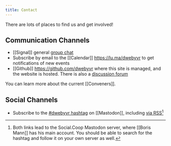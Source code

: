 ```yaml
---
title: Contact
---
```


There are lots of places to find us and get involved!

## Communication Channels

* [[Signal]] general [group chat](https://signal.group/#CjQKIODy2EEMBP_tF0YP4t3-WzGRqaHCDChDnldfEl8A29OmEhAuVXCHCC91O7p2OIdqE5OC)
* Subscribe by email to the [[Calendar]] <https://lu.ma/dwebyvr> to get notifications of new events
* [[Github]] <https://github.com/dwebyvr> where this site is managed, and the website is hosted. There is also a [discussion forum](https://github.com/orgs/DWebYVR/discussions)

You can learn more about the current [[Conveners]].

## Social Channels

* Subscribe to the [#dwebyvr hashtag](https://social.coop/tags/DWebYVR) on [[Mastodon]], including [via RSS](https://social.coop/tags/DWebYVR.rss)[^socialcoop]

[^socialcoop]: Both links lead to the Social.Coop Mastodon server, where [[Boris Mann]] has his main account. You should be able to search for the hashtag and follow it on your own server as well.